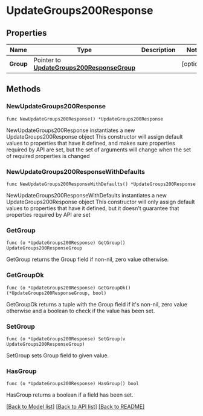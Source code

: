 # UpdateGroups200Response

## Properties

Name | Type | Description | Notes
------------ | ------------- | ------------- | -------------
**Group** | Pointer to [**UpdateGroups200ResponseGroup**](UpdateGroups200ResponseGroup.md) |  | [optional] 

## Methods

### NewUpdateGroups200Response

`func NewUpdateGroups200Response() *UpdateGroups200Response`

NewUpdateGroups200Response instantiates a new UpdateGroups200Response object
This constructor will assign default values to properties that have it defined,
and makes sure properties required by API are set, but the set of arguments
will change when the set of required properties is changed

### NewUpdateGroups200ResponseWithDefaults

`func NewUpdateGroups200ResponseWithDefaults() *UpdateGroups200Response`

NewUpdateGroups200ResponseWithDefaults instantiates a new UpdateGroups200Response object
This constructor will only assign default values to properties that have it defined,
but it doesn't guarantee that properties required by API are set

### GetGroup

`func (o *UpdateGroups200Response) GetGroup() UpdateGroups200ResponseGroup`

GetGroup returns the Group field if non-nil, zero value otherwise.

### GetGroupOk

`func (o *UpdateGroups200Response) GetGroupOk() (*UpdateGroups200ResponseGroup, bool)`

GetGroupOk returns a tuple with the Group field if it's non-nil, zero value otherwise
and a boolean to check if the value has been set.

### SetGroup

`func (o *UpdateGroups200Response) SetGroup(v UpdateGroups200ResponseGroup)`

SetGroup sets Group field to given value.

### HasGroup

`func (o *UpdateGroups200Response) HasGroup() bool`

HasGroup returns a boolean if a field has been set.


[[Back to Model list]](../README.md#documentation-for-models) [[Back to API list]](../README.md#documentation-for-api-endpoints) [[Back to README]](../README.md)


